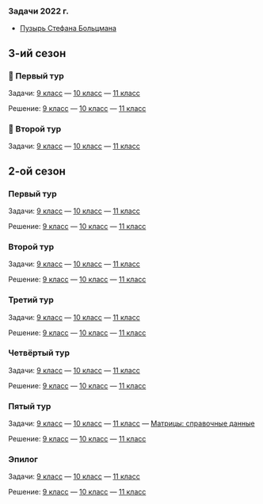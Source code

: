 ### Задачи 2022 г.
- [Пузырь Стефана Больцмана](https://files.fizmat.ga/lprcup-files/Задача_Пузырь_Стефана_Больцмана.pdf)

## 3-ий сезон
### 🎉 Первый тур
Задачи: [9 класс](https://files.fizmat.ga/lprcup-files/09.s03.e01_ru.pdf) — [10 класс](https://files.fizmat.ga/lprcup-files/10.s03.e01_ru.pdf) — [11 класс](https://files.fizmat.ga/lprcup-files/11.s03.e01_ru.pdf)

Решение: [9 класс](https://files.fizmat.ga/lprcup-files/09.s03.e01_sol_ru.pdf) — [10 класс](https://files.fizmat.ga/lprcup-files/10.s03.e01_sol_ru.pdf) — [11 класс](https://files.fizmat.ga/lprcup-files/11.s03.e01_sol_ru.pdf)

### 🎉 Второй тур
Задачи: [9 класс](https://files.fizmat.ga/lprcup-files/09.s03.e02_ru.pdf) — [10 класс](https://files.fizmat.ga/lprcup-files/10.s03.e02_ru.pdf) — [11 класс](https://files.fizmat.ga/lprcup-files/11.s03.e02_ru.pdf)

<!-- Решение: [9 класс](https://files.fizmat.ga/lprcup-files/09.s03.e01_sol_ru.pdf) — [10 класс](https://files.fizmat.ga/lprcup-files/10.s03.e01_sol_ru.pdf) — [11 класс](https://files.fizmat.ga/lprcup-files/11.s03.e01_sol_ru.pdf) -->

## 2-ой сезон
### Первый тур
Задачи: [9 класс](https://files.fizmat.ga/lprcup-files/09.s02.e01_ru.pdf) — [10 класс](https://files.fizmat.ga/lprcup-files/10.s02.e01_ru.pdf) — [11 класс](https://files.fizmat.ga/lprcup-files/11.s02.e01_ru.pdf)

Решение: [9 класс](https://files.fizmat.ga/lprcup-files/09.s02.e01_sol_ru.pdf) — [10 класс](https://files.fizmat.ga/lprcup-files/10.s02.e01_sol_ru.pdf) — [11 класс](https://files.fizmat.ga/lprcup-files/11.s02.e01_sol_ru.pdf)

### Второй тур
Задачи: [9 класс](https://files.fizmat.ga/lprcup-files/09.s02.e02_ru.pdf) — [10 класс](https://files.fizmat.ga/lprcup-files/10.s02.e02_ru.pdf) — [11 класс](https://files.fizmat.ga/lprcup-files/11.s02.e02_ru.pdf)

Решение: [9 класс](https://files.fizmat.ga/lprcup-files/09.s02.e02_sol_ru.pdf) — [10 класс](https://files.fizmat.ga/lprcup-files/10.s02.e02_sol_ru.pdf) — [11 класс](https://files.fizmat.ga/lprcup-files/11.s02.e02_sol_ru.pdf)

### Третий тур
Задачи: [9 класс](https://files.fizmat.ga/lprcup-files/09.s02.e03_ru.pdf) — [10 класс](https://files.fizmat.ga/lprcup-files/10.s02.e03_ru.pdf) — [11 класс](https://files.fizmat.ga/lprcup-files/11.s02.e03_ru.pdf)

Решение: [9 класс](https://files.fizmat.ga/lprcup-files/09.s02.e03_sol_ru.pdf) — [10 класс](https://files.fizmat.ga/lprcup-files/10.s02.e03_sol_ru.pdf) — [11 класс](https://files.fizmat.ga/lprcup-files/11.s02.e03_sol_ru.pdf)

### Четвёртый тур
Задачи: [9 класс](https://files.fizmat.ga/lprcup-files/09.s02.e04_ru.pdf) — [10 класс](https://files.fizmat.ga/lprcup-files/10.s02.e04_ru.pdf) — [11 класс](https://files.fizmat.ga/lprcup-files/11.s02.e04_ru.pdf)

Решение: [9 класс](https://files.fizmat.ga/lprcup-files/09.s02.e04_sol_ru.pdf) — [10 класс](https://files.fizmat.ga/lprcup-files/10.s02.e04_sol_ru.pdf) — [11 класс](https://files.fizmat.ga/lprcup-files/11.s02.e04_sol_ru.pdf)

### Пятый тур
Задачи: [9 класс](https://files.fizmat.ga/lprcup-files/09.s02.e05_ru.pdf) — [10 класс](https://files.fizmat.ga/lprcup-files/10.s02.e05_ru.pdf) — [11 класс](https://files.fizmat.ga/lprcup-files/11.s02.e05_ru.pdf) — [Матрицы: справочные данные](https://files.fizmat.ga/lprcup-files/Matrices.s02.e05_ru.pdf)

Решение: [9 класс](https://files.fizmat.ga/lprcup-files/09.s02.e05_sol_ru.pdf) — [10 класс](https://files.fizmat.ga/lprcup-files/10.s02.e05_sol_ru.pdf) — [11 класс](https://files.fizmat.ga/lprcup-files/11.s02.e05_sol_ru.pdf)

### Эпилог
Задачи: [9 класс](https://files.fizmat.ga/lprcup-files/09.s02.epilogue_ru.pdf) — [10 класс](https://files.fizmat.ga/lprcup-files/10.s02.epilogue_ru.pdf) — [11 класс](https://files.fizmat.ga/lprcup-files/11.s02.epilogue_ru.pdf)

Решение: [9 класс](https://files.fizmat.ga/lprcup-files/09.s02.epilogue_sol_ru.pdf) — [10 класс](https://files.fizmat.ga/lprcup-files/10.s02.epilogue_sol_ru.pdf) — [11 класс](https://files.fizmat.ga/lprcup-files/11.s02.epilogue_sol_ru.pdf)